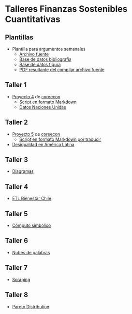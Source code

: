 Talleres Finanzas Sostenibles Cuantitativas
================

## Plantillas

-   Plantilla para argumentos semanales
    -   [Archivo fuente](Plantillas/Argumento.Rmd)
    -   [Base de datos bibliografía](Plantillas/referencias.bib)
    -   [Base de datos figura](Plantillas/data.RData)
    -   [PDF resultante del compilar archivo
        fuente](/Plantillas/Argumento.pdf)

## Taller 1

-   [Proyecto
    4](https://www.core-econ.org/doing-economics/book/text/04-03.html)
    de [coreecon](http://core-econ.org)
    -   [Script en formato
        Markdown](Taller1/Doing-Economics-Project-4-R-Markdown.Rmd)
    -   [Datos Naciones
        Unidas](Taller1/Download-GDPconstant-USD-countries.xlsx)

## Taller 2

-   [Proyecto
    5](https://www.core-econ.org/doing-economics/book/text/05-03.html)
    de [coreecon](http://core-econ.org)
    -   [Script en formato Markdown por traducir]()
-   [Desigualdad en América Latina](Taller2/WelfareIneqLatam.Rmd)

## Taller 3

-   [Diagramas](Taller3/Diagramas.Rmd)

## Taller 4


-   [ETL Bienestar Chile](../Taller4/Chile.Rmd)


## Taller 5

-   [Cómputo simbólico](Taller5/Verifications.Rmd)


## Taller 6

-   [Nubes de palabras](Taller6/WordCloud.Rmd)

## Taller 7

-   [Scraping](Taller7/Scraping.Rmd)

## Taller 8

-   [Pareto Distribution](Taller8/Pareto.Rmd)

